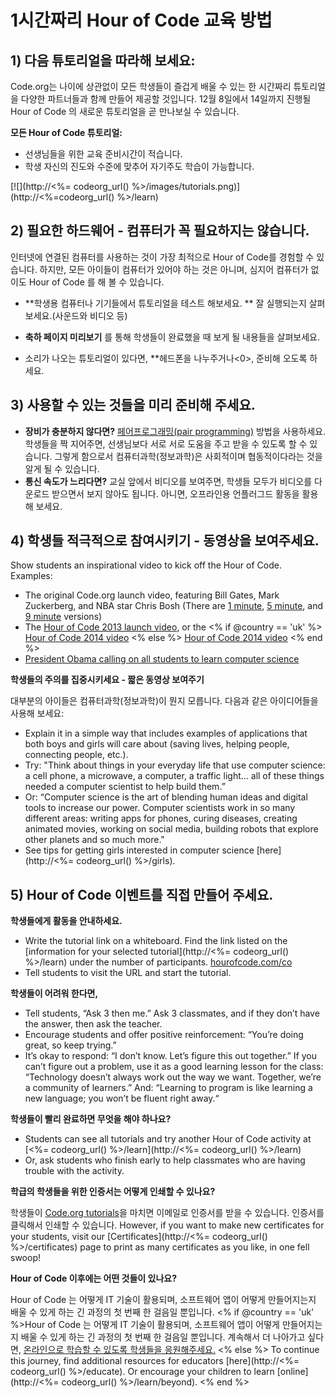 

# 1시간짜리 Hour of Code 교육 방법

## 1) 다음 튜토리얼을 따라해 보세요:

Code.org는 나이에 상관없이 모든 학생들이 즐겁게 배울 수 있는 한 시간짜리 튜토리얼을 다양한 파트너들과 함께 만들어 제공할 것입니다. 12월 8일에서 14일까지 진행될 Hour of Code 의 새로운 튜토리얼을 곧 만나보실 수 있습니다.

**모든 Hour of Code 튜토리얼:**

  * 선생님들을 위한 교육 준비시간이 적습니다.
  * 학생 자신의 진도와 수준에 맞추어 자기주도 학습이 가능합니다.

[![](http://<%= codeorg_url() %>/images/tutorials.png)](http://<%=codeorg_url() %>/learn)

## 2) 필요한 하드웨어 - 컴퓨터가 꼭 필요하지는 않습니다.

인터넷에 연결된 컴퓨터를 사용하는 것이 가장 최적으로 Hour of Code를 경험할 수 있습니다. 하지만, 모든 아이들이 컴퓨터가 있어야 하는 것은 아니며, 심지어 컴퓨터가 없이도 Hour of Code 를 해 볼 수 있습니다. 

  * **학생용 컴퓨터나 기기들에서 튜토리얼을 테스트 해보세요. ** 잘 실행되는지 살펴보세요.(사운드와 비디오 등)
  * **축하 페이지 미리보기** 를 통해 학생들이 완료했을 때 보게 될 내용들을 살펴보세요. 
  * 소리가 나오는 튜토리얼이 있다면, **헤드폰을 나누주거나<0>, 준비해 오도록 하세요.</li> </ul> 
    
    ## 3) 사용할 수 있는 것들을 미리 준비해 주세요.
    
      * **장비가 충분하지 않다면?** [페어프로그래밍(pair programming)](http://www.ncwit.org/resources/pair-programming-box-power-collaborative-learning) 방법을 사용하세요. 학생들을 짝 지어주면, 선생님보다 서로 서로 도움을 주고 받을 수 있도록 할 수 있습니다. 그렇게 함으로서 컴퓨터과학(정보과학)은 사회적이며 협동적이다라는 것을 알게 될 수 있습니다.
      * **통신 속도가 느리다면?** 교실 앞에서 비디오를 보여주면, 학생들 모두가 비디오를 다운로드 받으면서 보지 않아도 됩니다. 아니면, 오프라인용 언플러그드 활동을 활용해 보세요. 
    
    ## 4) 학생들 적극적으로 참여시키기 - 동영상을 보여주세요.
    
    Show students an inspirational video to kick off the Hour of Code. Examples:
    
      * The original Code.org launch video, featuring Bill Gates, Mark Zuckerberg, and NBA star Chris Bosh (There are [1 minute](https://www.youtube.com/watch?v=qYZF6oIZtfc), [5 minute](https://www.youtube.com/watch?v=nKIu9yen5nc), and [9 minute](https://www.youtube.com/watch?v=dU1xS07N-FA) versions)
      * The [Hour of Code 2013 launch video](https://www.youtube.com/watch?v=FC5FbmsH4fw), or the <% if @country == 'uk' %> [Hour of Code 2014 video](https://www.youtube.com/watch?v=96B5-JGA9EQ) <% else %> [Hour of Code 2014 video](https://www.youtube.com/watch?v=rH7AjDMz_dc&index=2&list=PLzdnOPI1iJNe1WmdkMG-Ca8cLQpdEAL7Q) <% end %>
      * [President Obama calling on all students to learn computer science](https://www.youtube.com/watch?v=6XvmhE1J9PY)
    
    **학생들의 주의를 집중시키세요 - 짧은 동영상 보여주기**
    
    대부분의 아이들은 컴퓨터과학(정보과학)이 뭔지 모릅니다. 다음과 같은 아이디어들을 사용해 보세요:
    
      * Explain it in a simple way that includes examples of applications that both boys and girls will care about (saving lives, helping people, connecting people, etc.).
      * Try: "Think about things in your everyday life that use computer science: a cell phone, a microwave, a computer, a traffic light… all of these things needed a computer scientist to help build them.”
      * Or: “Computer science is the art of blending human ideas and digital tools to increase our power. Computer scientists work in so many different areas: writing apps for phones, curing diseases, creating animated movies, working on social media, building robots that explore other planets and so much more."
      * See tips for getting girls interested in computer science [here](http://<%= codeorg_url() %>/girls). 
    
    ## 5) Hour of Code 이벤트를 직접 만들어 주세요.
    
    **학생들에게 활동을 안내하세요.**
    
      * Write the tutorial link on a whiteboard. Find the link listed on the [information for your selected tutorial](http://<%= codeorg_url() %>/learn) under the number of participants. [hourofcode.com/co](http://hourofcode.com/co)
      * Tell students to visit the URL and start the tutorial.
    
    **학생들이 어려워 한다면,**
    
      * Tell students, “Ask 3 then me.” Ask 3 classmates, and if they don’t have the answer, then ask the teacher.
      * Encourage students and offer positive reinforcement: “You’re doing great, so keep trying.”
      * It’s okay to respond: “I don’t know. Let’s figure this out together.” If you can’t figure out a problem, use it as a good learning lesson for the class: “Technology doesn’t always work out the way we want. Together, we’re a community of learners.” And: “Learning to program is like learning a new language; you won’t be fluent right away.“
    
    **학생들이 빨리 완료하면 무엇을 해야 하나요?**
    
      * Students can see all tutorials and try another Hour of Code activity at [<%= codeorg_url() %>/learn](http://<%= codeorg_url() %>/learn)
      * Or, ask students who finish early to help classmates who are having trouble with the activity.
    
    **학급의 학생들을 위한 인증서는 어떻게 인쇄할 수 있나요?**
    
    학생들이 [Code.org tutorials](http://studio.code.org)을 마치면 이메일로 인증서를 받을 수 있습니다. 인증서를 클릭해서 인쇄할 수 있습니다. However, if you want to make new certificates for your students, visit our [Certificates](http://<%= codeorg_url() %>/certificates) page to print as many certificates as you like, in one fell swoop!
    
    **Hour of Code 이후에는 어떤 것들이 있나요?**
    
    Hour of Code 는 어떻게 IT 기술이 활용되며, 소프트웨어 앱이 어떻게 만들어지는지 배울 수 있게 하는 긴 과정의 첫 번째 한 걸음일 뿐입니다. <% if @country == 'uk' %>Hour of Code 는 어떻게 IT 기술이 활용되며, 소프트웨어 앱이 어떻게 만들어지는지 배울 수 있게 하는 긴 과정의 첫 번째 한 걸음일 뿐입니다. 계속해서 더 나아가고 싶다면, [온라인으로 학습할 수 있도록 학생들을 응원해주세요.](http://uk.code.org/learn/beyond) <% else %> To continue this journey, find additional resources for educators [here](http://<%= codeorg_url() %>/educate). Or encourage your children to learn [online](http://<%= codeorg_url() %>/learn/beyond). <% end %>